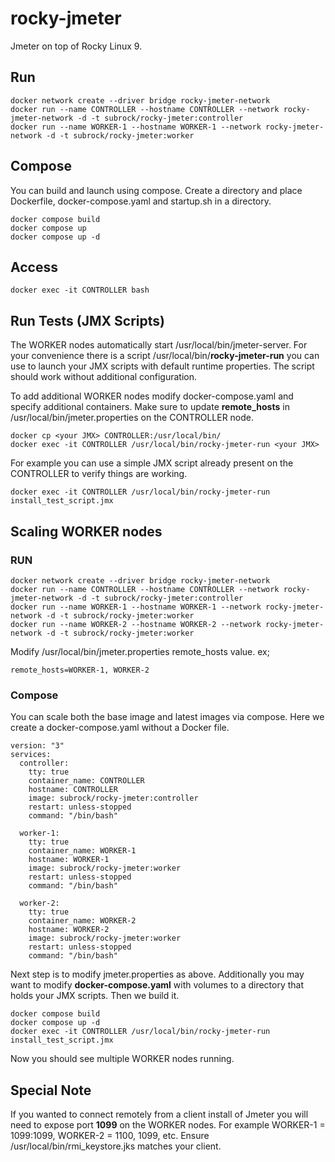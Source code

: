 # rocky-jmeter
Jmeter on top of Rocky Linux 9.

## Run
```
docker network create --driver bridge rocky-jmeter-network
docker run --name CONTROLLER --hostname CONTROLLER --network rocky-jmeter-network -d -t subrock/rocky-jmeter:controller
docker run --name WORKER-1 --hostname WORKER-1 --network rocky-jmeter-network -d -t subrock/rocky-jmeter:worker
```

## Compose
You can build and launch using compose. Create a directory and place Dockerfile, docker-compose.yaml and startup.sh in a directory.
```
docker compose build
docker compose up
docker compose up -d
```
## Access
```
docker exec -it CONTROLLER bash
```
## Run Tests (JMX Scripts)
The WORKER nodes automatically start /usr/local/bin/jmeter-server. For your convenience there is a script /usr/local/bin/**rocky-jmeter-run** you can use to launch your JMX scripts with default runtime properties. The script should work without additional configuration. 

To add additional WORKER nodes modify docker-compose.yaml and specify additional containers. Make sure to update **remote_hosts** in /usr/local/bin/jmeter.properties on the CONTROLLER node. 
```
docker cp <your JMX> CONTROLLER:/usr/local/bin/
docker exec -it CONTROLLER /usr/local/bin/rocky-jmeter-run <your JMX>
```
For example you can use a simple JMX script already present on the CONTROLLER to verify things are working. 
```
docker exec -it CONTROLLER /usr/local/bin/rocky-jmeter-run install_test_script.jmx
```
## Scaling WORKER nodes
### RUN
```
docker network create --driver bridge rocky-jmeter-network
docker run --name CONTROLLER --hostname CONTROLLER --network rocky-jmeter-network -d -t subrock/rocky-jmeter:controller
docker run --name WORKER-1 --hostname WORKER-1 --network rocky-jmeter-network -d -t subrock/rocky-jmeter:worker
docker run --name WORKER-2 --hostname WORKER-2 --network rocky-jmeter-network -d -t subrock/rocky-jmeter:worker
```
Modify /usr/local/bin/jmeter.properties remote_hosts value. ex;
```
remote_hosts=WORKER-1, WORKER-2
```
### Compose
You can scale both the base image and latest images via compose. Here we create a docker-compose.yaml without a Docker file. 
```
version: "3"
services:
  controller:
    tty: true
    container_name: CONTROLLER
    hostname: CONTROLLER
    image: subrock/rocky-jmeter:controller
    restart: unless-stopped
    command: "/bin/bash"

  worker-1:
    tty: true
    container_name: WORKER-1
    hostname: WORKER-1
    image: subrock/rocky-jmeter:worker
    restart: unless-stopped
    command: "/bin/bash"

  worker-2:
    tty: true
    container_name: WORKER-2
    hostname: WORKER-2
    image: subrock/rocky-jmeter:worker
    restart: unless-stopped
    command: "/bin/bash"
```
Next step is to modify jmeter.properties as above. Additionally you may want to modify **docker-compose.yaml** with volumes to a directory that holds your JMX scripts. Then we build it. 
```
docker compose build
docker compose up -d
docker exec -it CONTROLLER /usr/local/bin/rocky-jmeter-run install_test_script.jmx
```
Now you should see multiple WORKER nodes running. 
## Special Note
If you wanted to connect remotely from a client install of Jmeter you will need to expose port **1099** on the WORKER nodes. For example WORKER-1 = 1099:1099, WORKER-2 = 1100, 1099, etc. Ensure /usr/local/bin/rmi_keystore.jks matches your client.
